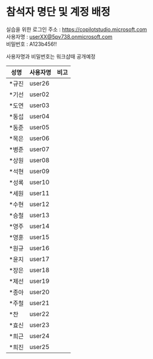 # 참석자 명단 및 계정 배정

실습을 위한 로그인 주소 : https://copilotstudio.microsoft.com </br>
사용자명 : userXX@5pv738.onmicrosoft.com</br>
비밀번호 : A123b456!!</br>

사용자명과 비밀번호는 워크샵때 공개예정

|성명|사용자명|비고|
|---|---|---|
|*규진|user26||
|*기선|user02||
|*도연|user03||
|*동섭|user04||
|*동준|user05||
|*목은|user06||
|*병준|user07||
|*상원|user08||
|*석현|user09||
|*성록|user10||
|*세원|user11||
|*수현|user12||
|*승철|user13||
|*영주|user14||
|*영훈|user15||
|*원규|user16||
|*윤지|user17||
|*장은|user18||
|*제선|user19||
|*종아|user20||
|*주철|user21||
|*찬|user22||
|*효신|user23||
|*희근|user24||
|*희진|user25||







